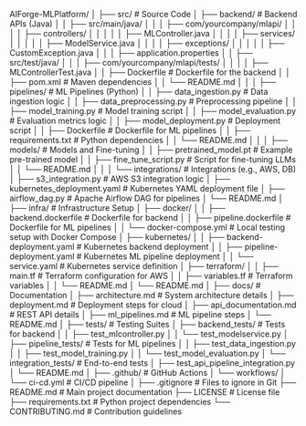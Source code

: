 AIForge-MLPlatform/
│
├── src/                                # Source Code
│   ├── backend/                        # Backend APIs (Java)
│   │   ├── src/main/java/
│   │   │   ├── com/yourcompany/mlapi/
│   │   │   │   ├── controllers/
│   │   │   │   │   ├── MLController.java
│   │   │   │   ├── services/
│   │   │   │   │   ├── ModelService.java
│   │   │   │   ├── exceptions/
│   │   │   │   │   ├── CustomException.java
│   │   │   ├── application.properties
│   │   ├── src/test/java/
│   │   │   ├── com/yourcompany/mlapi/tests/
│   │   │   │   ├── MLControllerTest.java
│   │   ├── Dockerfile                   # Dockerfile for the backend
│   │   ├── pom.xml                      # Maven dependencies
│   │   └── README.md
│   │
│   ├── pipelines/                      # ML Pipelines (Python)
│   │   ├── data_ingestion.py            # Data ingestion logic
│   │   ├── data_preprocessing.py        # Preprocessing pipeline
│   │   ├── model_training.py            # Model training script
│   │   ├── model_evaluation.py          # Evaluation metrics logic
│   │   ├── model_deployment.py          # Deployment script
│   │   ├── Dockerfile                   # Dockerfile for ML pipelines
│   │   ├── requirements.txt             # Python dependencies
│   │   └── README.md
│   │
│   ├── models/                         # Models and Fine-tuning
│   │   ├── pretrained_model.pt          # Example pre-trained model
│   │   ├── fine_tune_script.py          # Script for fine-tuning LLMs
│   │   └── README.md
│   │
│   └── integrations/                   # Integrations (e.g., AWS, DB)
│       ├── s3_integration.py            # AWS S3 integration logic
│       ├── kubernetes_deployment.yaml   # Kubernetes YAML deployment file
│       ├── airflow_dag.py               # Apache Airflow DAG for pipelines
│       └── README.md
│
├── infra/                              # Infrastructure Setup
│   ├── docker/
│   │   ├── backend.dockerfile           # Dockerfile for backend
│   │   ├── pipeline.dockerfile          # Dockerfile for ML pipelines
│   │   └── docker-compose.yml           # Local testing setup with Docker Compose
│   ├── kubernetes/
│   │   ├── backend-deployment.yaml      # Kubernetes backend deployment
│   │   ├── pipeline-deployment.yaml     # Kubernetes ML pipeline deployment
│   │   └── service.yaml                 # Kubernetes service definition
│   ├── terraform/
│   │   ├── main.tf                      # Terraform configuration for AWS
│   │   ├── variables.tf                 # Terraform variables
│   │   └── README.md
│   └── README.md
│
├── docs/                               # Documentation
│   ├── architecture.md                  # System architecture details
│   ├── deployment.md                    # Deployment steps for cloud
│   ├── api_documentation.md             # REST API details
│   ├── ml_pipelines.md                  # ML pipeline steps
│   └── README.md
│
├── tests/                              # Testing Suites
│   ├── backend_tests/                   # Tests for backend
│   │   ├── test_mlcontroller.py
│   │   └── test_modelservice.py
│   ├── pipeline_tests/                  # Tests for ML pipelines
│   │   ├── test_data_ingestion.py
│   │   ├── test_model_training.py
│   │   └── test_model_evaluation.py
│   └── integration_tests/               # End-to-end tests
│       ├── test_api_pipeline_integration.py
│       └── README.md
│
├── .github/                            # GitHub Actions
│   └── workflows/
│       └── ci-cd.yml                    # CI/CD pipeline
│
├── .gitignore                          # Files to ignore in Git
├── README.md                           # Main project documentation
├── LICENSE                             # License file
├── requirements.txt                    # Python project dependencies
└── CONTRIBUTING.md                     # Contribution guidelines
